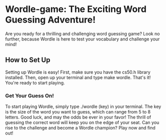 # Wordle-game: The Exciting Word Guessing Adventure!

Are you ready for a thrilling and challenging word guessing game? Look no further, because Wordle is here to test your vocabulary and challenge your mind!

## How to Set Up

Setting up Wordle is easy! First, make sure you have the cs50.h library installed. Then, open up your terminal and type make wordle. That's it! You're ready to start playing.

### Get Your Guess On!

To start playing Wordle, simply type ./wordle (key) in your terminal. The key is the size of the word you want to guess, which can range from 5 to 8 letters. Good luck, and may the odds be ever in your favor! The thrill of guessing the correct word will keep you on the edge of your seat. Can you rise to the challenge and become a Wordle champion? Play now and find out!
